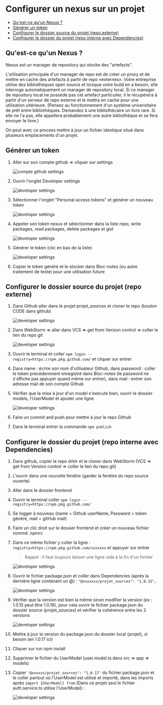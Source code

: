 # Configurer un nexus sur un projet

* [Qu'est-ce qu'un Nexus ?](#quest-ce-quun-nexus-)
* [Générer un token](#générer-un-token)
* [Configurer le dossier source du projet (repo externe)](#configurer-le-dossier-source-du-projet-repo-externe)
* [Configurer le dossier du projet (repo interne avec Dependencies)](#configurer-le-dossier-du-projet-repo-interne-avec-dependencies)

## Qu'est-ce qu'un Nexus ?

Nexus est un manager de repository qui stocke des "artefacts".

L'utilisation principale d'un manager de repo est de créer un proxy et de mettre en cache des artefacts à 
partir de repo «externes». Votre entreprise utilise des bibliothèques open source et lorsque votre build en a 
besoin, elle interroge automatiquement un manager de repository local. Si ce manager de repository local ne 
possède pas cet artefact particulier, il le récupérera à partir d'un serveur de repo externe et le mettra en cache
pour une utilisation ultérieure. (Pensez au fonctionnement d'un système universitaire de prêt entre bibliothèques. 
Demandez à une bibliothécaire un livre rare. Si elle ne l'a pas, elle appellera probablement une autre bibliothèque et
se fera envoyer le livre.)

On peut avec ce process mettre à jour un fichier identique situé dans plusieurs emplacements d'un projet.

## Générer un token

1. Aller sur son compte github => cliquer sur settings

    ![compte github settings](img/github%20settings.PNG)

2. Ouvrir l'onglet Developer settings

    ![developer settings](img/developer%20settings.PNG)

3. Sélectionner l'onglet "Personal access tokens" et générer un nouveau token

    ![developer settings](img/generate%20new%20token.PNG)

4. Appeler son token nexus et sélectionner dans la liste repo, write packages, read packages, delete packages et gist

    ![developer settings](img/new%20token.PNG)
    
5. Générer le token (clic en bas de la liste)

    ![developer settings](img/generate%20nexus%20token.PNG)
    
6. Copier le token généré et le stocker dans Bloc-notes (ou autre traitement de texte) pour une utilisation future

## Configurer le dossier source du projet (repo externe)

1. Dans Github aller dans le projet projet_sources et cloner le repo (bouton CODE dans github)

    ![developer settings](img/cloner%20repo%20source.PNG)

2. Dans WebStorm => aller dans VCS => get from Version control => coller le lien du repo git

    ![developer settings](img/VCS.png)

3. Ouvrir le terminal et coller `npm login --registry=https://npm.pkg.github.com/` et cliquer sur entrer

4. Dans name : écrire son nom d'utilisateur Github, dans password : coller le token précédemment enregistré dans Bloc-notes
(le password ne s'affiche pas appuyer quand même sur entrer), dans mail : entrer son adresse mail de son compte Github

5. Vérifier que la mise à jour d'un model s'exécute bien, ouvrir le dossier models, l'UserModel et ajouter une ligne

    ![developer settings](img/maj%20userModel.PNG)

6. Faire un commit and push pour mettre à jour le repo Github

7. Dans le terminal entrer la commande `npm publish`

## Configurer le dossier du projet (repo interne avec Dependencies)

1. Dans github, copier le repo drktr et le cloner dans WebStorm (VCS => get from Version control => coller le lien du repo git)

2. L'ouvrir dans une nouvelle fenêtre (garder la fenêtre du repo source ouverte)

3. Aller dans le dossier frontend

4. Ouvrir le terminal coller `npm login --registry=https://npm.pkg.github.com/`

5. Se logger à nouveau (name = Github userName, Password = token généré, mail = gitHub mail)

6. Faire un clic droit sur le dossier frontend et créer un nouveau fichier nommé .npmrc

7. Dans ce même fichier y coller la ligne : `registry=https://npm.pkg.github.com/xxxxxxx` et appuyer sur entrer
    > Rappel : Il faut toujours laisser une ligne vide à la fin d'un fichier
    
    ![developer settings](img/npmrc.PNG)

8. Ouvrir le fichier package.json et coller dans Dependencies (après la dernière ligne contenant un @) : `"@xxxxxxx/projet_sources": "1.0.15",`

    ![developer settings](img/Dependencies.PNG)

9. Vérifier que la version est bien la même sinon modifier la version (ex : 1.0.15 peut être 1.0.16), pour cela ouvrir le
fichier package.json du dossier source (projet_sources) et vérifier la cohérence entre les 2 versions

    ![developer settings](img/version%20de%20la%20source.PNG)

10. Mettre à jour la version du package.json du dossier local (projet), si besoin (en 1.0.17 ici)

11. Cliquer sur run npm install

12. Supprimer le fichier du UserModel (user.model.ts dans src => app => models)

13. Copier `'@xxxxxx/projet_sources": "1.0.17'` du fichier package.json et le coller partout où l'UserModel est utilisé
et importé, dans les imports après `import {USerModel} from` (Dans ce projet seul le fichier auth.service.ts utilise l'UserModel) :

    ![developer settings](img/import%20nouveau%20userModel.PNG)

